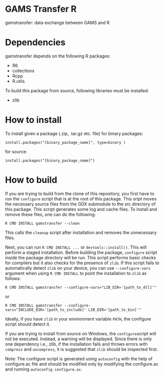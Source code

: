 # GAMS Transfer R

gamstransfer: data exchange between GAMS and R
# Dependencies
gamstransfer depends on the following R packages:
- R6
- collections
- Rcpp
- R.utils

To build this package from source, following libraries must be installed:
- zlib

# How to install

To install given a package (.zip, .tar.gz etc. file)
for binary packages:
```
install.packages("[binary_package_name]", type=binary )
```
for source:
```
install.packages("[binary_package_name]")
```
# How to build
If you are trying to build from the clone of this repository, you first have
 to run the `configure` script that is at the root of this package. This sript
 moves the necessary source files from the GDX submodule to the src directory
 of this package. This script generates some log and cache files. To install
 and remove these files, one can do the following:
 ```
 R CMD INSTALL gamstransfer --clean
 ```
 This calls the `cleanup` script after installation and removes the unnecessary files.

 Next, you can run `R CMD INSTALL ...` or `devtools::install()`. This will
 perform a staged installation. Before building the package, `configure`
 script inside the package directory will be run. This script performs basic
 checks for compilers but it also checks for the presence of `zlib`. If this
 script fails to automatically detect `zlib` on your device, you can use
 `--configure-vars` argument when using `R CMD INSTALL` to point the
 installation to `zlib` as follows:
 ```
 R CMD INSTALL gamstransfer --configure-vars="LIB_DIR='[path_to_dll]'"
 ```
 or

 ```
 R CMD INSTALL gamstransfer --configure-vars="INCLUDE_DIR='[path_to_include]' LIB_DIR='[path_to_bin]'"
 ```
Ideally, if you have `zlib` in your environment variable `PATH`, the configure script should detect it.

If you are trying to install from source on Windows, the `configure`script will not be executed. Instead,
a warning will be displayed. Since there is only one dependency i.e., zlib, if the installation fails and
throws errors with `compress` and `uncompress`, it is suggested that `zlib` should be inspected first.

Note:
The configure script is generated using `autoconfig` with the help of configure.ac file
 and should be modified only by modifying the configure.ac and running `autoconfig configure.ac`.
